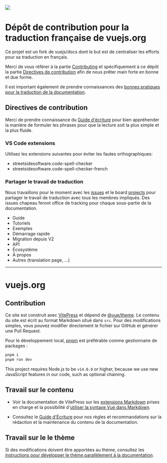 [![](https://developer.stackblitz.com/img/open_in_codeflow.svg)](https://stackblitz.com/~/github.com/edimitchel/docs-fr)

# Dépôt de contribution pour la traduction française de vuejs.org

Ce projet est un fork de vuejs/docs dont le but est de centraliser les efforts pour sa traduction en français.

Merci de vous référer à la partie [Contributing](#contributing) et spécifiquement à ce dépôt la partie [Directives de contribution](#Directives-de-contribution) afin de nous prêter main forte en bonne et due forme.

Il est important également de prendre connaissances des [bonnes pratiques pour la traduction de la documentation](https://github.com/vuejs-translations/guidelines).

## Directives de contribution

Merci de prendre connaissance du [Guide d'écriture](https://github.com/edimitchel/docs-fr/blob/main/.github/contributing/writing-guide.md) pour bien appréhender la manière de formuler les phrases pour que la lecture soit la plus simple et la plus fluide.

### VS Code extensions

Utilisez les extensions suivantes pour éviter les fautes orthographiques:

- streetsidesoftware.code-spell-checker
- streetsidesoftware.code-spell-checker-french

### Partager le travail de traduction

Nous travaillons pour le moment avec les [issues](/issues) et le board [projects](/projects/1) pour partager le travail de traduction avec tous les membres impliqués.
Des issues chapeau feront office de tracking pour chaque sous-partie de la documentation.

- Guide
- Tutoriels
- Exemples
- Démarrage rapide
- Migration depuis V2
- API
- Écosystème
- À propos
- Autres (translation page, ...)

---

# vuejs.org

## Contribution

Ce site est construit avec [VitePress](https://github.com/vuejs/vitepress) et dépend de [@vue/theme](https://github.com/vuejs/vue-theme). Le contenu du site est écrit au format Markdown situé dans `src`. Pour des modifications simples, vous pouvez modifier directement le fichier sur GitHub et générer une Pull Request.

Pour le développement local, [pnpm](https://pnpm.io/) est préférable comme gestionnaire de packages :

```bash
pnpm i
pnpm run dev
```

This project requires Node.js to be `v14.0.0` or higher, because we use new JavaScript features in our code, such as optional chaining.

## Travail sur le contenu

- Voir la documentation de VitePress sur les [extensions Markdown](https://vitepress.vuejs.org/guide/markdown.html) prises en charge et la possibilité d'[utiliser la syntaxe Vue dans Markdown](https://vitepress.vuejs.org/guide/using-vue.html).

- Consultez le [Guide d'Écriture](https://github.com/vuejs/docs/blob/main/.github/contributing/writing-guide.md) pour nos règles et recommandations sur la rédaction et la maintenance du contenu de la documentation.

## Travail sur le le thème

Si des modifications doivent être apportées au thème, consultez les [instructions pour développer le thème parallèlement à la documentation](https://github.com/vuejs/vue-theme#developing-with-real-content).
